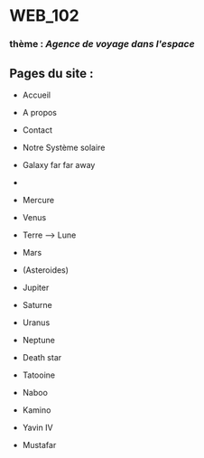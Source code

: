 # WEB_102

### thème : *Agence de voyage dans l'espace*

## Pages du site : 
- Accueil
- A propos
- Contact
- Notre Système solaire
- Galaxy far far away
- 
- Mercure
- Venus
- Terre --> Lune
- Mars
- (Asteroides)
- Jupiter
- Saturne
- Uranus
- Neptune  


- Death star
- Tatooine
- Naboo
- Kamino
- Yavin IV
- Mustafar
